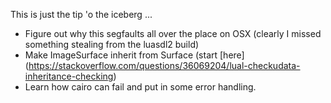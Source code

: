 This is just the tip 'o the iceberg ...

* Figure out why this segfaults all over the place on OSX (clearly I missed something stealing from the luasdl2 build)
* Make ImageSurface inherit from Surface (start [here] (https://stackoverflow.com/questions/36069204/lual-checkudata-inheritance-checking)
* Learn how cairo can fail and put in some error handling.
